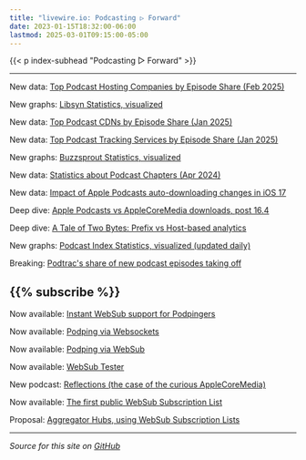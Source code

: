 ```yaml
---
title: "livewire.io: Podcasting ▷ Forward"
date: 2023-01-15T18:32:00-06:00
lastmod: 2025-03-01T09:15:00-05:00
---
```


{{< p index-subhead "Podcasting ▷ Forward" >}}

---

New data: [Top Podcast Hosting Companies by Episode Share (Feb 2025)](/podcast-hosts-by-episode-share)

New graphs: [Libsyn Statistics, visualized](/libsyn-stats-visualized)

New data: [Top Podcast CDNs by Episode Share (Jan 2025)](/podcast-cdns-by-episode-share)

New data: [Top Podcast Tracking Services by Episode Share (Jan 2025)](/podcast-trackers-by-episode-share)

New graphs: [Buzzsprout Statistics, visualized](/buzzsprout-stats-visualized)

New data: [Statistics about Podcast Chapters (Apr 2024)](/podcast-chapters-stats)

New data: [Impact of Apple Podcasts auto-downloading changes in iOS 17](/tracking-apple-podcasts-ios17-changes)

Deep dive: [Apple Podcasts vs AppleCoreMedia downloads, post 16.4](/apple-podcasts-vs-applecoremedia)

Deep dive: [A Tale of Two Bytes: Prefix vs Host-based analytics](/a-tale-of-two-bytes-prefix-vs-host-based-analytics)

New graphs: [Podcast Index Statistics, visualized (updated daily)](/podcast-index-stats-visualized)

Breaking: [Podtrac's share of new podcast episodes taking off](/podtrac-share-of-new-episodes-taking-off)

{{% subscribe %}}
---

Now available: [Instant WebSub support for Podpingers](/instant-websub-for-podpingers)

Now available: [Podping via Websockets](/podping-via-websockets)

Now available: [Podping via WebSub](/podping-via-websub)

Now available: [WebSub Tester](/websub-tester)

New podcast: [Reflections (the case of the curious AppleCoreMedia)](/new-podcast-reflections)

Now available: [The first public WebSub Subscription List](/first-public-subscription-list)

Proposal: [Aggregator Hubs, using WebSub Subscription Lists](/aggregator-hubs)

---

*Source for this site on [GitHub](https://github.com/skymethod/livewire-web)*
